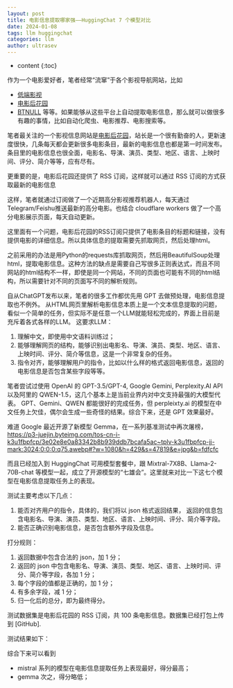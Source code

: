 ```yaml
---
layout: post
title: 电影信息提取哪家强——HuggingChat 7 个模型对比
date: 2024-01-08
tags: llm huggingchat
categories: llm
author: ultrasev
---
```

* content
{:toc}



作为一个电影爱好者，笔者经常“流窜”于各个影视导航网站，比如



- [低端影视](https://ddys.art)
- [电影后花园](http://www.dydhhy.com/tag/movie)
- [BTNULL](https://www.btnull.org/)
等等。如果能够从这些平台上自动提取电影信息，那么就可以做很多有趣的事情，比如自动化爬虫、电影推荐、电影搜索等。

笔者最关注的一个影视信息网站是[电影后花园](http://www.dydhhy.com/tag/movie)，站长是一个很有勤奋的人，更新速度很快，几条每天都会更新很多电影条目，最新的电影信息也都是第一时间发布。条目里的电影信息也很全面，电影名、导演、演员、类型、地区、语言、上映时间、评分、简介等等，应有尽有。

<!-- TODO: add an image to demonstrate -->

更重要的是，电影后花园还提供了 RSS 订阅，这样就可以通过 RSS 订阅的方式获取最新的电影信息
<!-- TODO: add sub link -->
这样，笔者就通过订阅做了一个近期高分影视推荐机器人，每天通过Telegram/Feishu推送最新的高分电影。也结合 cloudflare workers 做了一个高分电影展示页面，每天自动更新。


这里面有一个问题，电影后花园的RSS订阅只提供了电影条目的标题和链接，没有提供电影的详细信息。所以具体信息的提取需要先抓取网页，然后处理html。

之前采用的办法是用Python的requests库抓取网页，然后用BeautifulSoup处理html，提取电影信息。这种方法的缺点是需要自己写很多正则表达式，而且不同网站的html结构不一样，即使是同一个网站，不同的页面也可能有不同的html结构，所以需要针对不同的页面写不同的解析规则。

自从ChatGPT发布以来，笔者的很多工作都优先用 GPT 去做预处理，电影信息提取也不例外。
从HTML网页里解析电影信息本质上是一个文本信息提取的问题，看似一个简单的任务，但实际不是任意一个LLM就能轻松完成的，界面上目前是充斥着各式各样的LLM。
这要求LLM：
1. 理解中文，即使用中文语料训练过；
2. 能够理解网页的结构，能够识别出电影名、导演、演员、类型、地区、语言、上映时间、评分、简介等信息，这是一个非常复杂的任务。
3. 指令对齐，能够理解用户的指令，比如以什么样的格式返回电影信息，返回的电影信息是否包含某些字段等等。

笔者尝试过使用 OpenAI 的 GPT-3.5/GPT-4, Google Gemini, Perplexity.AI API 以及阿里的 QWEN-1.5，这几个基本上是当前业界内对中文支持最强的大模型代表。 GPT、Gemini、QWEN 都能很好的完成任务，但 perpleixty.ai 的模型在中文任务上欠佳，偶尔会生成一些奇怪的结果。综合下来，还是 GPT 效果最好。


难道 Google 最近开源了新模型 Gemma，在一系列基准测试中再次屠榜，
https://p3-juejin.byteimg.com/tos-cn-i-k3u1fbpfcp/3e02e8e0a83342b8b939ddb7bcafa5ac~tplv-k3u1fbpfcp-jj-mark:3024:0:0:0:q75.awebp#?w=1080&h=429&s=47819&e=jpg&b=fdfcfc

而且已经加入到 HuggingChat 可用模型套餐中，跟 Mixtral-7X8B、Llama-2-70B-chat 等模型一起，成立了开源模型的“七雄会”。这里就来对比一下这七个模型在电影信息提取任务上的表现。

测试主要考虑以下几点：
1. 能否对齐用户的指令，具体的，我们将以 json 格式返回结果， 返回的信息包含电影名、导演、演员、类型、地区、语言、上映时间、评分、简介等字段。
2. 能否正确识别电影信息，是否包含额外字段及信息。

打分规则：
1. 返回数据中包含合法的 json，加 1 分；
2. 返回的 json 中包含电影名、导演、演员、类型、地区、语言、上映时间、评分、简介等字段，各加 1 分；
3. 每个字段的值都是正确的，加 1 分；
4. 有多余字段，减 1 分；
5. 归一化后的总分，即为最终得分。


测试数据集是电影后花园的 RSS 订阅，共 100 条电影信息。数据集已经打包上传到 [GitHub].

测试结果如下：

综合下来可以看到
- mistral 系列的模型在电影信息提取任务上表现最好，得分最高；
- gemma 次之，得分略低；
